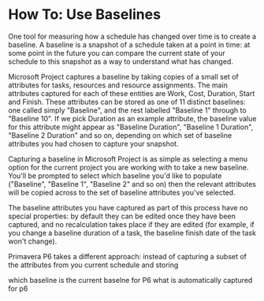 # How To: Use Baselines

One tool for measuring how a schedule has changed over time is to create a
baseline. A baseline is a snapshot of a schedule taken at a point in time: at
some point in the future you can compare the current state of your schedule to
this snapshot as a way to understand what has changed.

Microsoft Project captures a baseline by taking copies of a small set of
attributes for tasks, resources and resource assignments. The main attributes
captured for each of these entities are Work, Cost, Duration, Start and Finish.
These attributes can be stored as one of 11 distinct baselines: one called
simply "Baseline", and the rest labelled "Baseline 1" through to "Baseline 10".
If we pick Duration as an example attribute, the baseline value for this
attribute might appear as "Baseline Duration", "Baseline 1 Duration", "Baseline
2 Duration" and so on, depending on which set of baseline attributes you had
chosen to capture your snapshot.

Capturing a baseline in Microsoft Project is as simple as selecting a menu
option for the current project you are working with to take a new baseline.
You'll be prompted to select which baseline you'd like to populate
("Baseline", "Baseline 1", "Baseline 2" and so on) then the relevant attributes
will be copied across to the set of baseline attributes you've selected.

The baseline attributes you have captured as part of this process have no
special properties: by default they can be edited once they have been captured,
and no recalculation takes place if they are edited (for example, if you change
a baseline duration of a task, the baseline finish date of the task won't
change).



Primavera P6 takes a different approach: instead of capturing a subset of
the attributes from you current schedule and storing

which baseline is the current baselne for P6
what is automatically captured for p6